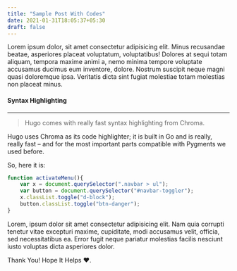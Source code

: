 ```yaml
---
title: "Sample Post With Codes"
date: 2021-01-31T18:05:37+05:30
draft: false
---
```


Lorem ipsum dolor, sit amet consectetur adipisicing elit. Minus recusandae beatae, asperiores placeat voluptatum, voluptatibus! Dolores at sequi totam aliquam, tempora maxime animi a, nemo minima tempore voluptate accusamus ducimus eum inventore, dolore. Nostrum suscipit neque magni quasi doloremque ipsa. Veritatis dicta sint fugiat molestiae totam molestias non placeat minus.

#### Syntax Highlighting

---

> Hugo comes with really fast syntax highlighting from Chroma.

Hugo uses Chroma as its code highlighter; it is built in Go and is really, really fast – and for the most important parts compatible with Pygments we used before.

So, here it is:

```js {linenos=true,linenostart=1}
function activateMenu(){
	var x = document.querySelector(".navbar > ul");	
	var button = document.querySelector("#navbar-toggler");
	x.classList.toggle("d-block");
	button.classList.toggle("btn-danger");
}
```

Lorem, ipsum dolor sit amet consectetur adipisicing elit. Nam quia corrupti tenetur vitae excepturi maxime, cupiditate, modi accusamus velit, officia, sed necessitatibus ea. Error fugit neque pariatur molestias facilis nesciunt iusto voluptas dicta asperiores dolor.

Thank You! Hope It Helps ❤️.